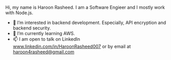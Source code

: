 Hi, my name is Haroon Rasheed. I am a Software Engieer and I mostly work with Node.js.
- 👀 I’m interested in backend development. Especially, API encryption and backend security.
- 🌱 I’m currently learning AWS.
- 📫 I am open to talk on LinkedIn www.linkedin.com/in/HaroonRasheed007 or by email at haroon4rasheed@gmail.com
